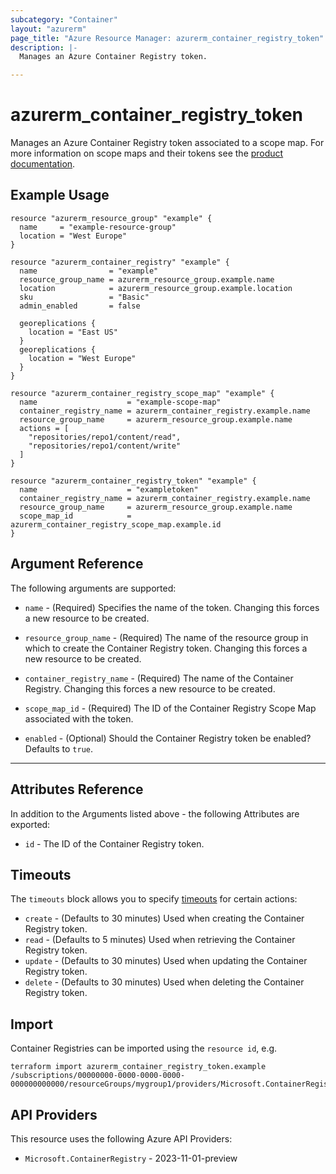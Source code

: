 ```yaml
---
subcategory: "Container"
layout: "azurerm"
page_title: "Azure Resource Manager: azurerm_container_registry_token"
description: |-
  Manages an Azure Container Registry token.

---
```


# azurerm_container_registry_token

Manages an Azure Container Registry token associated to a scope map. For more information on scope maps and their tokens see the [product documentation](https://learn.microsoft.com/en-us/azure/container-registry/container-registry-repository-scoped-permissions).

## Example Usage

```hcl
resource "azurerm_resource_group" "example" {
  name     = "example-resource-group"
  location = "West Europe"
}

resource "azurerm_container_registry" "example" {
  name                = "example"
  resource_group_name = azurerm_resource_group.example.name
  location            = azurerm_resource_group.example.location
  sku                 = "Basic"
  admin_enabled       = false

  georeplications {
    location = "East US"
  }
  georeplications {
    location = "West Europe"
  }
}

resource "azurerm_container_registry_scope_map" "example" {
  name                    = "example-scope-map"
  container_registry_name = azurerm_container_registry.example.name
  resource_group_name     = azurerm_resource_group.example.name
  actions = [
    "repositories/repo1/content/read",
    "repositories/repo1/content/write"
  ]
}

resource "azurerm_container_registry_token" "example" {
  name                    = "exampletoken"
  container_registry_name = azurerm_container_registry.example.name
  resource_group_name     = azurerm_resource_group.example.name
  scope_map_id            = azurerm_container_registry_scope_map.example.id
}
```

## Argument Reference

The following arguments are supported:

* `name` - (Required) Specifies the name of the token. Changing this forces a new resource to be created.

* `resource_group_name` - (Required) The name of the resource group in which to create the Container Registry token. Changing this forces a new resource to be created.

* `container_registry_name` - (Required) The name of the Container Registry. Changing this forces a new resource to be created.

* `scope_map_id` - (Required) The ID of the Container Registry Scope Map associated with the token.

* `enabled` - (Optional) Should the Container Registry token be enabled? Defaults to `true`.

---

## Attributes Reference

In addition to the Arguments listed above - the following Attributes are exported:

* `id` - The ID of the Container Registry token.

## Timeouts

The `timeouts` block allows you to specify [timeouts](https://www.terraform.io/language/resources/syntax#operation-timeouts) for certain actions:

* `create` - (Defaults to 30 minutes) Used when creating the Container Registry token.
* `read` - (Defaults to 5 minutes) Used when retrieving the Container Registry token.
* `update` - (Defaults to 30 minutes) Used when updating the Container Registry token.
* `delete` - (Defaults to 30 minutes) Used when deleting the Container Registry token.

## Import

Container Registries can be imported using the `resource id`, e.g.

```shell
terraform import azurerm_container_registry_token.example /subscriptions/00000000-0000-0000-0000-000000000000/resourceGroups/mygroup1/providers/Microsoft.ContainerRegistry/registries/myregistry1/tokens/token1
```

## API Providers
<!-- This section is generated, changes will be overwritten -->
This resource uses the following Azure API Providers:

* `Microsoft.ContainerRegistry` - 2023-11-01-preview
